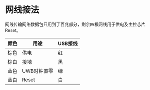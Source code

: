 # 网线接法

网线传输网络数据包只用到了百兆部分，剩余四根网线用于供电及主控芯片Reset。

|颜色|用途|USB接线|
|---|---|---|
|棕色|供电|红|
|棕白|接地|黑|
|蓝色|UWB时钟置零|绿|
|蓝白|Reset|白|
